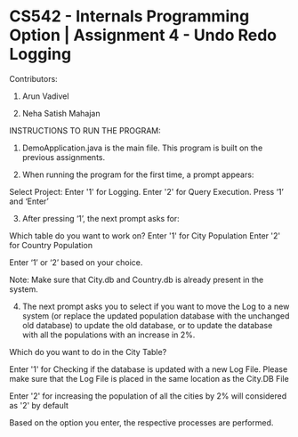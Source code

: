 # CS542 - Internals Programming Option | Assignment 4 - Undo Redo Logging

Contributors:

1. Arun Vadivel

2. Neha Satish Mahajan


INSTRUCTIONS TO RUN THE PROGRAM:

1.	DemoApplication.java is the main file. This program is built on the previous assignments.

2.	When running the program for the first time, a prompt appears:

Select Project: Enter '1' for Logging. Enter '2' for Query Execution.
Press ‘1’ and ‘Enter’

3.	After pressing ‘1’, the next prompt asks for:

Which table do you want to work on?
Enter '1' for City Population
Enter '2' for Country Population

Enter ‘1’ or ‘2’ based on your choice.

Note: Make sure that City.db and Country.db is already present in the system.

4.	The next prompt asks you to select if you want to move the Log to a new system (or replace the updated population database with the unchanged old database) to update the old database, or to update the database with all the populations with an increase in 2%.

Which do you want to do in the City Table?

Enter '1' for Checking if the database is updated with a new Log File. Please make sure that the Log File is placed in the same location as the City.DB File

Enter '2' for increasing the population of all the cities by 2% will considered as '2' by default

Based on the option you enter, the respective processes are performed.
